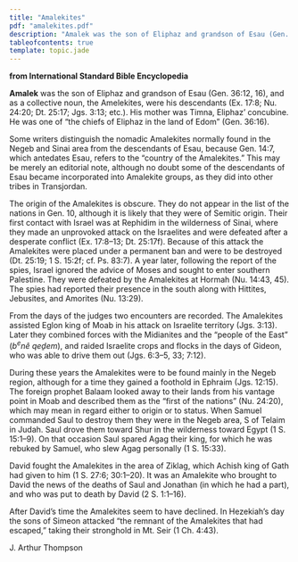 ```yaml
---
title: "Amalekites"
pdf: "amalekites.pdf"
description: "Amalek was the son of Eliphaz and grandson of Esau (Gen. 36:12, 16), and as a collective noun, the Amelekites, were his descendants."
tableofcontents: true
template: topic.jade
---
```



**from International Standard Bible Encyclopedia**

**Amalek** was the son of Eliphaz and grandson of Esau (Gen. 36:12, 16),
and as a collective noun, the Amelekites, were his descendants (Ex.
17:8; Nu. 24:20; Dt. 25:17; Jgs. 3:13; etc.). His mother was Timna,
Eliphaz’ concubine. He was one of “the chiefs of Eliphaz in the land of
Edom” (Gen. 36:16).

Some writers distinguish the nomadic Amalekites normally found in the
Negeb and Sinai area from the descendants of Esau, because Gen. 14:7,
which antedates Esau, refers to the “country of the Amalekites.” This
may be merely an editorial note, although no doubt some of the
descendants of Esau became incorporated into Amalekite groups, as they
did into other tribes in Transjordan.

The origin of the Amalekites is obscure. They do not appear in the list
of the nations in Gen. 10, although it is likely that they were of
Semitic origin. Their first contact with Israel was at Rephidim in the
wilderness of Sinai, where they made an unprovoked attack on the
Israelites and were defeated after a desperate conflict (Ex. 17:8–13;
Dt. 25:17f). Because of this attack the Amalekites were placed under a
permanent ban and were to be destroyed (Dt. 25:19; 1 S. 15:2f; cf. Ps.
83:7). A year later, following the report of the spies, Israel ignored
the advice of Moses and sought to enter southern Palestine. They were
defeated by the Amalekites at Hormah (Nu. 14:43, 45). The spies had
reported their presence in the south along with Hittites, Jebusites, and
Amorites (Nu. 13:29).

From the days of the judges two encounters are recorded. The Amalekites
assisted Eglon king of Moab in his attack on Israelite territory (Jgs.
3:13). Later they combined forces with the Midianites and the “people of
the East” (*b*<sup>*e*</sup>*nê qeḏem*), and raided Israelite crops and
flocks in the days of Gideon, who was able to drive them out (Jgs.
6:3–5, 33; 7:12).

During these years the Amalekites were to be found mainly in the Negeb
region, although for a time they gained a foothold in Ephraim (Jgs.
12:15). The foreign prophet Balaam looked away to their lands from his
vantage point in Moab and described them as the “first of the nations”
(Nu. 24:20), which may mean in regard either to origin or to status.
When Samuel commanded Saul to destroy them they were in the Negeb area,
S of Telaim in Judah. Saul drove them toward Shur in the wilderness
toward Egypt (1 S. 15:1–9). On that occasion Saul spared Agag their
king, for which he was rebuked by Samuel, who slew Agag personally (1 S.
15:33).

David fought the Amalekites in the area of Ziklag, which Achish king of
Gath had given to him (1 S. 27:6; 30:1–20). It was an Amalekite who
brought to David the news of the deaths of Saul and Jonathan (in which
he had a part), and who was put to death by David (2 S. 1:1–16).

After David’s time the Amalekites seem to have declined. In Hezekiah’s
day the sons of Simeon attacked “the remnant of the Amalekites that had
escaped,” taking their stronghold in Mt. Seir (1 Ch. 4:43).

J. Arthur Thompson

